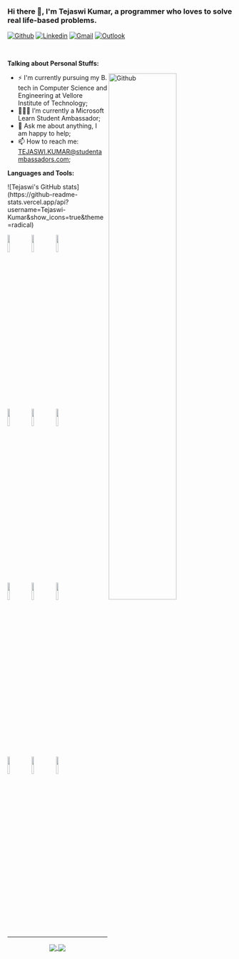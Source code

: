 ### Hi there 👋, I'm Tejaswi Kumar, a programmer who loves to solve real life-based problems.

[![Github](https://img.shields.io/badge/-Github-000?style=flat&logo=Github&logoColor=white)](https://github.com/Tejaswi-Kumar)
[![Linkedin](https://img.shields.io/badge/-LinkedIn-blue?style=flat&logo=Linkedin&logoColor=white)](https://www.linkedin.com/in/tejaswi24/)
[![Gmail](https://img.shields.io/badge/-Gmail-c14438?style=flat&logo=Gmail&logoColor=white)](mailto:tejpatna24@gmail.com)
[![Outlook](https://img.shields.io/badge/-Outlook-0078D4?style=flat&logo=Microsoft-Outlook&logoColor=white)](mailto:TEJASWI.KUMAR@studentambassadors.com)

&nbsp;

<!-- Talking about you -->
**Talking about Personal Stuffs:**

<!-- Any image aligned to the right. Beware the width -->
<img width="55%" align="right" alt="Github" src="https://raw.githubusercontent.com/onimur/.github/master/.resources/git-header.svg" />

- ⚡️ I'm currently pursuing my B. tech in Computer Science and Engineering at Vellore Institute of Technology;
- 👨🏽‍💻 I’m currently a Microsoft Learn Student Ambassador;
- 💬 Ask me about anything, I am happy to help;
- 📫 How to reach me: TEJASWI.KUMAR@studentambassadors.com;

**Languages and Tools:** 

<!-- Your github readme stats
You can use this api: https://github.com/anuraghazra/github-readme-stats
-->
<p>
  ![Tejaswi's GitHub stats](https://github-readme-stats.vercel.app/api?username=Tejaswi-Kumar&show_icons=true&theme=radical)


  <!-- Your languages and tools. Be careful with the alignment. 
  You can use this sites to get logos: https://www.vectorlogo.zone or https://simpleicons.org/
  -->
  <code><img width="10%" src="https://www.vectorlogo.zone/logos/java/java-ar21.svg"></code>
  <code><img width="10%" src="https://www.vectorlogo.zone/logos/kotlinlang/kotlinlang-ar21.svg"></code>
  <code><img width="10%" src="https://www.vectorlogo.zone/logos/android/android-ar21.svg"></code>
  <br />
  <code><img width="10%" src="https://www.vectorlogo.zone/logos/gradle/gradle-ar21.svg"></code>
  <code><img width="10%" src="https://www.vectorlogo.zone/logos/circleci/circleci-ar21.svg"></code>
  <code><img width="10%" src="https://www.vectorlogo.zone/logos/json/json-ar21.svg"></code>
  <br />
  <code><img width="10%" src="https://www.vectorlogo.zone/logos/mysql/mysql-ar21.svg"></code>
  <code><img width="10%" src="https://www.vectorlogo.zone/logos/sqlite/sqlite-ar21.svg"></code>
  <code><img width="10%" src="https://www.vectorlogo.zone/logos/firebase/firebase-ar21.svg"></code>
  <br />
  <code><img width="10%" src="https://www.vectorlogo.zone/logos/git-scm/git-scm-ar21.svg"></code>
  <code><img width="10%" src="https://www.vectorlogo.zone/logos/yaml/yaml-ar21.svg"></code>
  <code><img width="10%" src="https://www.vectorlogo.zone/logos/gnu_bash/gnu_bash-ar21.svg"></code>
</p>

<!-- Your hits or visitors
site: http://hits.dwyl.com or https://visitor-badge.glitch.me
Both apis are in trouble due to the number of requests, if you know any other to register visitors, great
-->

---

<!-- Its main projects -->
<p align="center">
  <a href="https://github.com/Tejaswi-Kumar/DocIT">
    <img align="center" src="https://github-readme-stats.vercel.app/api/pin/?username=Tejaswi-Kumar&repo=DocIT" />
  </a>
  <a href="https://github.com/Tejaswi-Kumar/Human-Mood-Manipulator-using-Speech-Recognition">
    <img align="center" src="https://github-readme-stats.vercel.app/api/pin/?username=Tejaswi-Kumar&repo=Human-Mood-Manipulator-using-Speech-Recognition" />
  </a>
</p>
